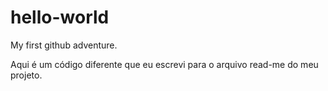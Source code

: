 # hello-world
My first github adventure.

Aqui é um código diferente que eu escrevi para o arquivo read-me do meu projeto.
